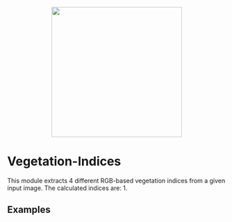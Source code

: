 <p align="center">
<img src="https://user-images.githubusercontent.com/77329407/105342573-3040e900-5be9-11eb-92df-7c09392b1e0c.png" width="300" />
  
# Vegetation-Indices

This module extracts 4 different RGB-based vegetation indices from a given input image. The calculated indices are:
1. 


## Examples
